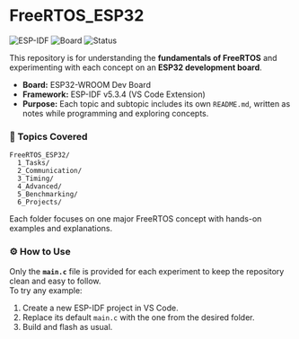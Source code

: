 # FreeRTOS_ESP32
![ESP-IDF](https://img.shields.io/badge/ESP--IDF-v5.3.4-blue)
![Board](https://img.shields.io/badge/Board-ESP32--WROOM-green)
![Status](https://img.shields.io/badge/Status-Learning%20In%20Progress-yellow)

This repository is for understanding the **fundamentals of FreeRTOS** and experimenting with each concept on an **ESP32 development board**.  

- **Board:** ESP32-WROOM Dev Board  
- **Framework:** ESP-IDF v5.3.4 (VS Code Extension)  
- **Purpose:** Each topic and subtopic includes its own `README.md`, written as notes while programming and exploring concepts.  


### 📘 Topics Covered
```
FreeRTOS_ESP32/
  1_Tasks/
  2_Communication/
  3_Timing/
  4_Advanced/
  5_Benchmarking/
  6_Projects/
```
Each folder focuses on one major FreeRTOS concept with hands-on examples and explanations.  


### ⚙️ How to Use  
Only the **`main.c`** file is provided for each experiment to keep the repository clean and easy to follow.    
To try any example:  
1. Create a new ESP-IDF project in VS Code.  
2. Replace its default `main.c` with the one from the desired folder.  
3. Build and flash as usual.
